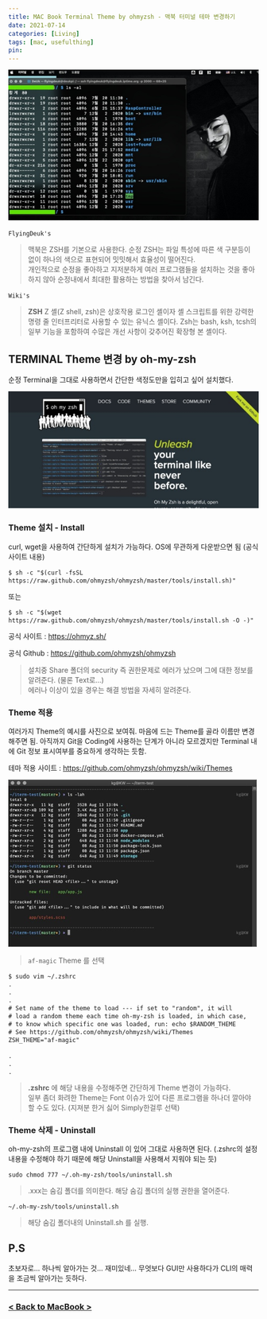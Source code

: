 ```yaml
---
title: MAC Book Terminal Theme by ohmyzsh - 맥북 터미널 테마 변경하기
date: 2021-07-14
categories: [Living]
tags: [mac, usefulthing]
pin:
---
```


![macbook](/img/living/macbook/terminal0.jpg)

`FlyingDeuk's`
>맥북은 ZSH를 기본으로 사용한다. 순정 ZSH는 파일 특성에 따른 색 구분등이 없이 하나의 색으로 표현되어 밋밋해서 효율성이 떨어진다. <br>
개인적으로 순정을 좋아하고 지저분하게 여러 프로그램들을 설치하는 것을 좋아하지 않아 순정내에서 최대한 활용하는 방법을 찾아서 남긴다.

`Wiki's`
> **ZSH** Z 셸(Z shell, zsh)은 상호작용 로그인 셸이자 셸 스크립트를 위한 강력한 명령 줄 인터프리터로 사용할 수 있는 유닉스 셸이다. Zsh는 bash, ksh, tcsh의 일부 기능을 포함하여 수많은 개선 사항이 갖추어진 확장형 본 셸이다.


## TERMINAL Theme 변경 by oh-my-zsh

순정 Terminal을 그대로 사용하면서 간단한 색정도만을 입히고 싶어 설치했다.

![macbook](/img/living/macbook/terminal.jpg)

### Theme 설치 - Install
curl, wget을 사용하여 간단하게 설치가 가능하다.
OS에 무관하게 다운받으면 됨 (공식 사이트 내용)

```
$ sh -c "$(curl -fsSL https://raw.github.com/ohmyzsh/ohmyzsh/master/tools/install.sh)"
```
또는
```
$ sh -c "$(wget https://raw.github.com/ohmyzsh/ohmyzsh/master/tools/install.sh -O -)"
```
공식 사이트 :
https://ohmyz.sh/ <br>

공식 Github : https://github.com/ohmyzsh/ohmyzsh

> 설치중 Share 폴더의 security 즉 권한문제로 에러가 났으며 그에 대한 정보를 알려준다. (물론 Text로...) <br>
에러나 이상이 있을 경우는 해결 방법을 자세히 알려준다.

### Theme 적용

여러가지 Theme의 예시를 사진으로 보여줘. 마음에 드는 Theme를 골라 이름만 변경해주면 됨. 아직까지 Git을 Coding에 사용하는 단계가 아니라 모르겠지만 Terminal 내에 Git 정보 표시여부를 중요하게 생각하는 듯함.

테마 적용 사이트 : https://github.com/ohmyzsh/ohmyzsh/wiki/Themes

![macbook](/img/living/macbook/terminal2.jpg)
>`af-magic` Theme 를 선택


```
$ sudo vim ~/.zshrc
.
.
.
# Set name of the theme to load --- if set to "random", it will
# load a random theme each time oh-my-zsh is loaded, in which case,
# to know which specific one was loaded, run: echo $RANDOM_THEME
# See https://github.com/ohmyzsh/ohmyzsh/wiki/Themes
ZSH_THEME="af-magic"

.
.
.
```
>**.zshrc** 에 해당 내용을 수정해주면 간단하게 Theme 변경이 가능하다. <br>
일부 좀더 화려한 Theme는 Font 이슈가 있어 다른 프로그램을 하나더 깔아야 할 수도 있다. (지져분 한거 싫어 Simply한걸루 선택)


### Theme 삭제 - Uninstall

oh-my-zsh의 프로그램 내에 Uninstall 이 있어 그대로 사용하면 된다. (.zshrc의 설정 내용을 수정해야 하기 때문에 해당 Uninstall을 사용해서 지워야 되는 듯)

```
sudo chmod 777 ~/.oh-my-zsh/tools/uninstall.sh
```
> .xxx는 숨김 폴더를 의미한다. 해당 숨김 폴더의 실행 권한을 열어준다.


```
~/.oh-my-zsh/tools/uninstall.sh
```
> 해당 숨김 폴더내의 Uninstall.sh 를 실행.

## P.S
초보자로... 하나씩 알아가는 것... 재미있네...
무엇보다 GUI만 사용하다가 CLI의 매력을 조금씩 알아가는 듯하다.


-----------

### [< Back to MacBook >](/posts/Macbook/)

